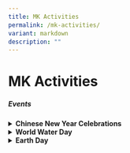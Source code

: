 ```yaml
---
title: MK Activities
permalink: /mk-activities/
variant: markdown
description: ""
---
```

<h1>MK Activities</h1>
<h5>Events</h5>
<details class="isomer-details">
<summary><strong>Chinese New Year Celebrations</strong></summary>
<div data-type="detailsContent" class="isomer-details-content">
<table><tbody>
<tr>
<th><img src="/images/MK/Events/CNY/1-1%20cny.jpg" style="width:100%"></th>
<td><img src="/images/MK/Events/CNY/1-2%20cny.jpg" style="width:100%">Children went to watch a Chinese New Year performance by the students in Primary School.</td>
</tr>
</tbody></table>
<br>
<img src="/images/MK/Events/CNY/2-1%20cny.jpg" style="width:100%">Children also had a mass gathering at the Kindergarten where they learnt more about Chinese New Year.
<br><br>
<table><tbody>
<tr>
<th><img src="/images/MK/Events/CNY/3-1%20cny.jpg" style="width:100%">Children also get to walk down the “red carpet” to showcase their traditional dressings!</th>
<td><img src="/images/MK/Events/CNY/3-2%20cny.jpg" style="width:100%"></td>
</tr>
</tbody></table>
<br>
<table><tbody>
<tr>
<th><img src="/images/MK/Events/CNY/4-1%20cny.jpg" style="width:100%"></th>
<td><img src="/images/MK/Events/CNY/4-2%20cny.jpg" style="width:100%">Children were served traditional Chinese New Year cookies during snack.</td>
</tr>
</tbody></table>
<br>
<img src="/images/MK/Events/CNY/5-1%20cny.jpg" style="width:100%">Children also enjoyed their yu-sheng as a class!Chinese New Year.
<br><br>
<table><tbody>
<tr>
<th><img src="/images/MK/Events/CNY/6-1%20cny.jpg" style="width:100%"></th>
<td><img src="/images/MK/Events/CNY/6-2%20cny.jpg" style="width:100%">... and made beautiful crafts to showcase!</td>
</tr>
</tbody></table><br><br>
</div>
</details>
<details class="isomer-details">
<summary><strong>World Water Day</strong></summary>
<div data-type="detailsContent" class="isomer-details-content">
New Media Arts CCA offers Anchorlites a unique opportunity to explore
and engage with the rapidly evolving world of digital and interactive media.<br><br>
Focusing on the core Art principles, tools, and techniques of immersive
media development, Anchorlites have an opportunity to learn to tell stories,
prototype new worlds, and explore creative workflows that will help shape
the future of design using both technology and art principles.<br><br>
This CCA aims to provide a foundation in the design and development of
experiences in the exploration of human connection and interaction through
visual arts, media and technology. Furthermore, there is collaboration
with Infocomm Media Authority of Singapore (IMDA) as our P5 and P6 students
are taking part in their learning road map. Students are taught in areas
of podcast. videography, photography as well as simple coding applications
like PICTOBLOX.<br><br>
<strong>Competitions / Events taking part in:</strong>
<ul data-tight="true" class="tight">
<li>Schools Media Design Award (SDMA)
</li>
<li>Our Schools Our Stories
</li>
<li>New Media Podcast Competition
<br>
</li>
</ul>
<table><tbody>
<tr>
<td><img style="width: 100%;" height="auto" width="100%" alt="Anchorlites are introduced to Procreate app" src="/images/CCA/Cognitive/New Media Arts/Anchorlites_are_introduced_to_Procreate_app.jpg"></td>
<td width="20%">Anchorlites are introduced to Procreate app. Working with Procreate allows Anchorlites to be more digitally literate, which is increasinglyimportant in today's world. Other modules include podcast, videography, photography as well as simple coding applications.</td>
</tr>
<tr>
<td colspan="2"><img style="width: 100%;" height="auto" width="100%" alt="P6 CCA members gives back as they  serve as Arts Advocates to a group of Indonesian students" src="/images/CCA/Cognitive/New Media Arts/P6_CCA_members_gives_back_as_they__serve_as_Arts_Advocates.jpg">P6 CCA members gives back as they serve as Arts Advocates to a group of
Indonesian students during a school immersion programme.</td>
</tr>
<tr>
<td colspan="2"><img style="width: 100%;" height="auto" width="100%" alt="Claymation project." src="/images/CCA/Cognitive/New Media Arts/Claymation_project.jpg">
Our P4 members show the students from MK@AG their process work as they
create their characters for the upcoming Claymation project.</td>
</tr>
</tbody></table>
</div></details>
<details class="isomer-details">
<summary><strong>Earth Day</strong></summary>
<div data-type="detailsContent" class="isomer-details-content">
STEM Innovators in AGPS provides students with an array of experience. The CCA aims to apply Science, technology, engineering and Mathematics to real-life context which engages Anchorlites in problem-solving and coming up with creative and innovative solutions to problems. Anchorlites will be trained in the different technology aspects – coding, 3D designing and programming in creating robots, games and prototypes. This is to provide Anchorlites the experience and empowerment to be creative and innovative in their creations that can be used to solve real-world problems.<br><br>
<strong>Competitions / Events taking part in:</strong><br><br>
<strong>• IDE Robotics Competition</strong><br>
This competition is to design robots to solve a myriad of real world climate change crises. Our teams are expected to adapt their robot build and code to the rules on the competition day based on a pre-programed robot.<br><br>
	<strong>• National Robotics Competition</strong><br>
The teams need to design, construct and program an autonomous robot that can solve specific challenges on a field based on the theme “Green City”.<br><br>
<strong>• National Thinkers Challenge	</strong><br>
This challenge allows opportunity for students to explore how AI can improve our way of life so that they can be active contributors to our society and the community through solving authentic real worlds issues.<br><br>
<img src="/images/CCA/Cognitive/STEM/Students_preparing_for_IDE_competition.jpg" style="width:80%">
Students preparing for IDE competition<br>
<br>
<img src="/images/CCA/Cognitive/STEM/Our_participating_team_completed_a_mission_at_the_NRC_Competition.jpg" style="width:80%">Our participating team completed a mission at the NRC Competition<br>
<br>
<img src="/images/CCA/Cognitive/STEM/Students_working_on_MakeCode_to_create_their_games.jpg" style="width:80%">
Students working on MakeCode to create their games.
<br><br>
</div></details>